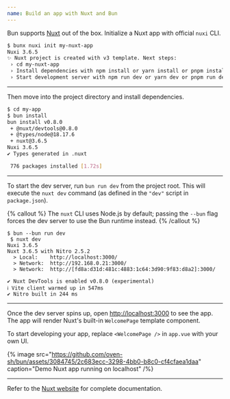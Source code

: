 ```yaml
---
name: Build an app with Nuxt and Bun
---
```


Bun supports [Nuxt](https://nuxt.com) out of the box. Initialize a Nuxt app with official `nuxi` CLI.

```sh
$ bunx nuxi init my-nuxt-app
Nuxi 3.6.5
✨ Nuxt project is created with v3 template. Next steps:
 › cd my-nuxt-app
 › Install dependencies with npm install or yarn install or pnpm install
 › Start development server with npm run dev or yarn dev or pnpm run dev
```

---

Then move into the project directory and install dependencies.

```sh
$ cd my-app
$ bun install
bun install v0.8.0
 + @nuxt/devtools@0.8.0
 + @types/node@18.17.6
 + nuxt@3.6.5
Nuxi 3.6.5
✔ Types generated in .nuxt

 776 packages installed [1.72s]
```

---

To start the dev server, run `bun run dev` from the project root. This will execute the `nuxt dev` command (as defined in the `"dev"` script in `package.json`).

{% callout %}
The `nuxt` CLI uses Node.js by default; passing the `--bun` flag forces the dev server to use the Bun runtime instead.
{% /callout %}

```
$ bun --bun run dev
 $ nuxt dev
Nuxi 3.6.5
Nuxt 3.6.5 with Nitro 2.5.2
  > Local:    http://localhost:3000/
  > Network:  http://192.168.0.21:3000/
  > Network:  http://[fd8a:d31d:481c:4883:1c64:3d90:9f83:d8a2]:3000/

✔ Nuxt DevTools is enabled v0.8.0 (experimental)
ℹ Vite client warmed up in 547ms
✔ Nitro built in 244 ms
```

---

Once the dev server spins up, open [http://localhost:3000](http://localhost:3000) to see the app. The app will render Nuxt's built-in `WelcomePage` template component.

To start developing your app, replace `<WelcomePage />` in `app.vue` with your own UI.

{% image src="https://github.com/oven-sh/bun/assets/3084745/2c683ecc-3298-4bb0-b8c0-cf4cfaea1daa" caption="Demo Nuxt app running on localhost" /%}

---

Refer to the [Nuxt website](https://nuxt.com/docs) for complete documentation.

